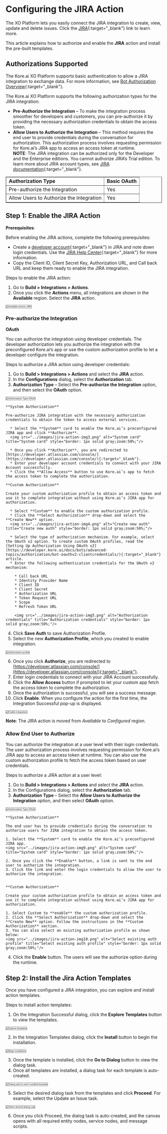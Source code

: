 # **Configuring the JIRA Action**

The XO Platform lets you easily connect the JIRA integration to create, view, update and delete issues. Click the [JIRA](https://www.atlassian.com/software/jira){:target="_blank"} link to learn more.

This article explains how to authorize and enable the **JIRA** action and install the pre-built templates.

## Authorizations Supported

The Kore.ai XO Platform supports basic authentication to allow a JIRA integration to exchange data. For more information, see [Bot Authorization Overview](https://developer.kore.ai/docs/bots/advanced-topics/authorization/bot-authentication/){:target="_blank"}. 

The Kore.ai XO Platform supports the following authorization types for the JIRA integration:

* **Pre-Authorize the Integration** – To make the integration process smoother for developers and customers, you can pre-authorize it by providing the necessary authorization credentials to obtain the access token.
* **Allow Users to Authorize the Integration** – This method requires the end user to provide credentials during the conversation for authorization. This authorization process involves requesting permission for Kore.ai’s JIRA app to access an access token at runtime.  
  **NOTE**: The JIRA integration can be authorized only for the Developer and the Enterprise editions. You cannot authorize JIRA’s Trial edition. To learn more about JIRA account types, see [JIRA documentation](https://developer.atlassian.com/cloud/jira/platform/oauth-2-3lo-apps/#overview){:target="_blank"}.

<table border="1">
  <tr>
   <td>
<strong>Authorization Type</strong>
   </td>
   <td><strong>Basic OAuth</strong>
   </td>
  </tr>
  <tr>
   <td>Pre-authorize the Integration
   </td>
   <td>Yes
   </td>
  </tr>
  <tr>
   <td>Allow Users to Authorize the Integration
   </td>
   <td>Yes
   </td>
  </tr>
</table>


## Step 1: Enable the JIRA Action

**Prerequisites**:

Before enabling the JIRA actions, complete the following prerequisites:

* Create a [developer account](https://developer.atlassian.com/){:target="_blank"} in JIRA and note down login credentials. Use the [JIRA Help Center](https://developer.atlassian.com/cloud/jira/platform/oauth-2-3lo-apps/#overview){:target="_blank"} for more information.
* Copy the Client ID, Client Secret Key, Authorization URL, and Call back URL and keep them ready to enable the JIRA integration.

Steps to enable the JIRA action:

1. Go to **Build > Integrations > Actions**.
2. Once you click the **Actions** menu, all integrations are shown in the **Available** region. Select the **JIRA** action.  
<img src="../images/jira-action-img1.png" alt="Available actions-JIRA" title="Available actions-JIRA" style="border: 1px solid gray;zoom:50%;"/>

### Pre-authorize the Integration

**OAuth**

You can authorize the integration using developer credentials. The developer authorization lets you authorize the integration with the preconfigured Kore.ai’s app or use the custom authorization profile to let a developer configure the integration.

Steps to authorize a JIRA action using developer credentials:

1. Go to **Build > Integrations > Actions** and select the **JIRA** action.
2. In the **Configurations** dialog, select the **Authorization** tab.
3. **Authorization Type** – Select the **Pre-authorize the Integration** option, and then select the **OAuth** option.  
<img src="../images/jira-action-img2.png" alt="Authorization Type-OAuth" title="Authorization Type-OAuth" style="border: 1px solid gray;zoom:50%;"/>

    **System Authorization**
    
    Pre-authorize JIRA integration with the necessary authorization credentials to obtain the token to access external services.
    
      * Select the **System** card to enable the Kore.ai’s preconfigured JIRA app and click **Authorize**.  
      <img src="../images/jira-action-img3.png" alt="System card" title="System card" style="border: 1px solid gray;zoom:50%;"/>

      * Once you click **Authorize**, you are redirected to [https://developer.atlassian.com/console/](https://developer.atlassian.com/console/){:target="_blank"}.
      * Enter your developer account credentials to connect with your JIRA Account successfully.
      * Click the **Allow Access** button to use Kore.ai’s app to fetch the access token to complete the authorization.

    **Custom Authorization**

    Create your custom authorization profile to obtain an access token and use it to complete integration without using Kore.ai’s JIRA app for authorization.

      * Select **Custom** to enable the custom authorization profile.
      * Click the **Select Authorization** drop-down and select the **Create New** option.  
      <img src="../images/jira-action-img4.png" alt="Create new auth" title="Create new auth" style="border: 1px solid gray;zoom:50%;"/>

      * Select the type of authorization mechanism. For example, select the OAuth v2 option. To create custom OAuth profiles, read the [Setting Up Authorization Using OAuth v2](https://developer.kore.ai/docs/bots/advanced-topics/authorization/bot-oauthv2-clientcredentials/){:target="_blank"} article.
      * Enter the following authentication credentials for the OAuth v2 mechanism:

        * Call back URL
        * Identity Provider Name
        * Client ID
        * Client Secret
        * Authorization URL
        * Token Request URL
        * Scope
        * Refresh Token URL

        <img src="../images/jira-action-img5.png" alt="Authorization credentials" title="Authorization credentials" style="border: 1px solid gray;zoom:50%;"/> 

4. Click **Save Auth** to save Authorization Profile.
5. Select the new **Authorization Profile**, which you created to enable integration.  
<img src="../images/jira-action-img6.png" alt="Authorization profile" title="Authorization profile" style="border: 1px solid gray;zoom:50%;"/>

6. Once you click **Authorize**, you are redirected to [https://developer.atlassian.com/console/](https://developer.atlassian.com/console/){:target="_blank"}.
7. Enter login credentials to connect with your JIRA Account successfully.
8. Click the **Allow Access** button if prompted to let your custom app fetch the access token to complete the authorization.
9. Once the authorization is successful, you will see a success message.
10. Click **Enable**. When you configure the action for the first time, the Integration Successful pop-up is displayed.  
<img src="../images/jira-action-img7.png" alt="Enable integration" title="Enable integration" style="border: 1px solid gray;zoom:50%;"/>

**Note**: The JIRA action is moved from _Available_ to _Configured_ region.


### Allow End User to Authorize

You can authorize the integration at a user level with their login credentials. The user authorization process involves requesting permission for Kore.ai’s JIRA app to access an access token at runtime. You can also use the custom authorization profile to fetch the access token based on user credentials.

Steps to authorize a JIRA action at a user level:

1. Go to **Build > Integrations > Actions** and select the **JIRA** action.
2. In the Configurations dialog, select the **Authorization** tab.
3. **Authorization Type** – Select the **Allow Users to Authorize the Integration** option, and then select **OAuth** option.  
<img src="../images/jira-action-img8.png" alt="Authorization Type-OAuth" title="Authorization Type-OAuth" style="border: 1px solid gray;zoom:50%;"/>

    **System Authorization**
    
    The end user has to provide credentials during the conversation to authorize users for JIRA integration to obtain the access token.
    
    1. Select the **System** card to enable the Kore.ai’s preconfigured JIRA app.  
    <img src="../images/jira-action-img9.png" alt="System card" title="System card" style="border: 1px solid gray;zoom:50%;"/>

    2. Once you click the **Enable** button, a link is sent to the end user to authorize the integration.
    3. Click the link and enter the login credentials to allow the user to authorize the integration.


    **Custom Authorization**
    
    Create your custom authorization profile to obtain an access token and use it to complete integration without using Kore.ai’s JIRA app for authorization.

    1. Select Custom to **enable** the custom authorization profile.
    2. Click the **Select Authorization** drop-down and select the **Create New** option. Follow the instructions in the **Custom Authorization** section.
    3. You can also select an existing authorization profile as shown below:  
    <img src="../images/jira-action-img10.png" alt="Select existing auth profile" title="Select existing auth profile" style="border: 1px solid gray;zoom:50%;"/>

4. Click the **Enable** button. The users will see the authorize option during the runtime.


## Step 2: Install the Jira Action Templates

Once you have configured a JIRA integration, you can explore and install action templates.

Steps to install action templates:

1. On the Integration Successful dialog, click the **Explore Templates** button to view the templates.  
<img src="../images/jira-action-img11.png" alt="Explore templates" title="Explore templates" style="border: 1px solid gray;zoom:50%;"/>

2. In the Integration Templates dialog, click the **Install** button to begin the installation.  
<img src="../images/jira-action-img12.png" alt="Begin installation" title="Begin installation" style="border: 1px solid gray;zoom:50%;"/>

3. Once the template is installed, click the **Go to Dialog** button to view the dialog task.
4. Once all templates are installed, a dialog task for each template is auto-created.  
<img src="../images/jira-action-img13.png" alt="Dialog task for each installed template" title="Dialog task for each installed template" style="border: 1px solid gray;zoom:50%;"/>

5. Select the desired dialog task from the templates and click **Proceed**. For example, select the Update an Issue task.  
<img src="../images/jira-action-img14-tem-2.png" alt="Select desired dialog rask" title="Select desired dialog task" style="border: 1px solid gray;zoom:50%;"/>

6. Once you click Proceed, the dialog task is auto-created, and the canvas opens with all required entity nodes, service nodes, and message scripts.